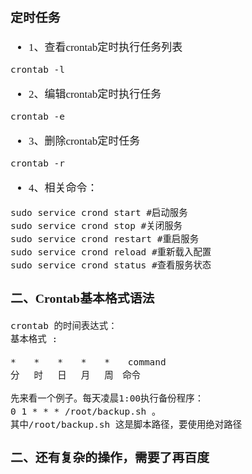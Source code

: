 <span  style="font-family: Simsun,serif; font-size: 17px; ">

### 定时任务

- 1、查看crontab定时执行任务列表

~~~
crontab -l
~~~

- 2、编辑crontab定时执行任务

~~~
crontab -e
~~~

- 3、删除crontab定时任务

~~~
crontab -r
~~~

- 4、相关命令：

~~~
sudo service crond start #启动服务
sudo service crond stop #关闭服务
sudo service crond restart #重启服务
sudo service crond reload #重新载入配置
sudo service crond status #查看服务状态
~~~

### 二、Crontab基本格式语法

~~~
crontab 的时间表达式：
基本格式 :

*　　*　　*　　*　　*　　command
分　 时　 日　 月　 周　命令

先来看一个例子。每天凌晨1:00执行备份程序：
0 1 * * * /root/backup.sh 。
其中/root/backup.sh 这是脚本路径，要使用绝对路径
~~~

### 二、还有复杂的操作，需要了再百度

</span>